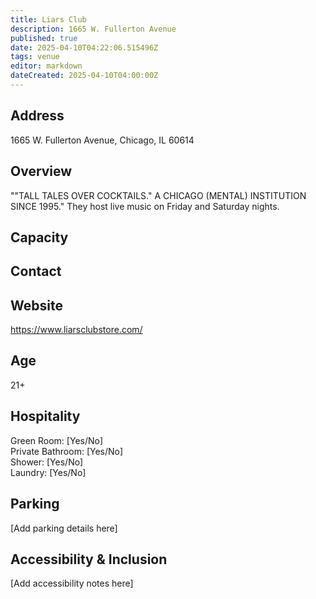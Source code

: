 ```yaml
---
title: Liars Club
description: 1665 W. Fullerton Avenue
published: true
date: 2025-04-10T04:22:06.515496Z
tags: venue
editor: markdown
dateCreated: 2025-04-10T04:00:00Z
---
```


## Address

1665 W. Fullerton Avenue, Chicago, IL 60614

## Overview

""TALL TALES OVER COCKTAILS." A CHICAGO (MENTAL) INSTITUTION SINCE 1995." They host live music on Friday and Saturday nights.

## Capacity



## Contact



## Website

https://www.liarsclubstore.com/

## Age

21+

## Hospitality

Green Room: [Yes/No]  
Private Bathroom: [Yes/No]  
Shower: [Yes/No]  
Laundry: [Yes/No]

## Parking

[Add parking details here]

## Accessibility & Inclusion

[Add accessibility notes here]
